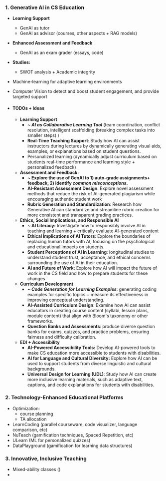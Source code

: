 ### 1. Generative AI in CS Education
 - **Learning Support**
	- GenAI as tutor
	- GenAI as advisor (courses, other aspects + RAG models)
- **Enhanced Assessment and Feedback**
	- GenAI as an exam grader (essays, code)
 - **Studies:** 
	- SWOT analysis + Academic integrity 
- Machine-learning for adaptive learning environments
- Computer Vision to detect and boost student engagement, and provide targeted support

- #### TODOs + Ideas
	- **Learning Support**
		- ***~ AI as Collaborative Learning Tool*** (team coordination, conflict resolution, intelligent scaffolding (breaking complex tasks into smaller steps) )
		- **Real-Time Teaching Support**: Study how AI can assist instructors during lectures by dynamically generating visual aids, examples, or explanations based on student questions.
		- Personalized learning (dynamically adjust curriculum based on students real-time performance and learning style + personalized feedback) 
	- **Assessment and Feedback:**
		- **~ Explore the use of GenAI to 1) auto-grade assignments+ feedback, 2) identify *common misconceptions*.**
		- **AI-Resistant Assessment Design**: Explore novel assessment methods that reduce the risk of AI-generated plagiarism while encouraging authentic student work
		- **Rubric Generation and Standardization**: Research how Generative AI can standardize and streamline rubric creation for more consistent and transparent grading practices.
	- **Ethics, Social Implications, and Responsible AI**
		- **~ AI Literacy:** Investigate how to responsibly involve AI in teaching and learning + critically evaluate AI-generated content 
		- **Ethical Implications of AI Tutors**: Explore the boundaries of replacing human tutors with AI, focusing on the psychological and educational impacts on students.
		- **Student Perceptions of AI in Learning**: longitudinal studies to understand student trust, acceptance, and ethical concerns surrounding the use of AI in their education.
		- **AI and Future of Work:** Explore how AI will impact the future of work in the CS field and how to prepare students for these changes.
	 - **Curriculum Development**
		 - ***~ Code Generation for Learning Examples***: generating coding examples for specific topics + measure its effectiveness in improving conceptual understanding.
		 - **AI-Assisted Curriculum Design**: Examine how AI can assist educators in creating course content (syllabi, lesson plans, module content) that align with Bloom's taxonomy or other frameworks.
		 - **Question Banks and Assessments**: produce diverse question banks for exams, quizzes, and practice problems, ensuring fairness and difficulty calibration.
	 - **EDI + Accessibility**
		 - **AI-Powered Accessibility Tools:** Develop AI-powered tools to make CS education more accessible to students with disabilities.
		 - **AI for Language and Cultural Diversity:** Explore how AI can be used to support students from diverse linguistic and cultural backgrounds.
		 - **Universal Design for Learning (UDL)**: Study how AI can create more inclusive learning materials, such as adaptive text, captions, and code explanations for students with disabilities.
### 2. Technology-Enhanced Educational Platforms
- Optimization: 
	- course planning
	- TA allocation
- LearnCoding (parallel courseware, code visualizer, language comparison, etc)
- NuTeach (gamification techniques, Spaced Repetition, etc)
- ULearn (ML for personalized quizzes)
- DataPlayground (gamification for learning data structures)
### 3.  Innovative, Inclusive Teaching 
* Mixed-ability classes ()
* 
